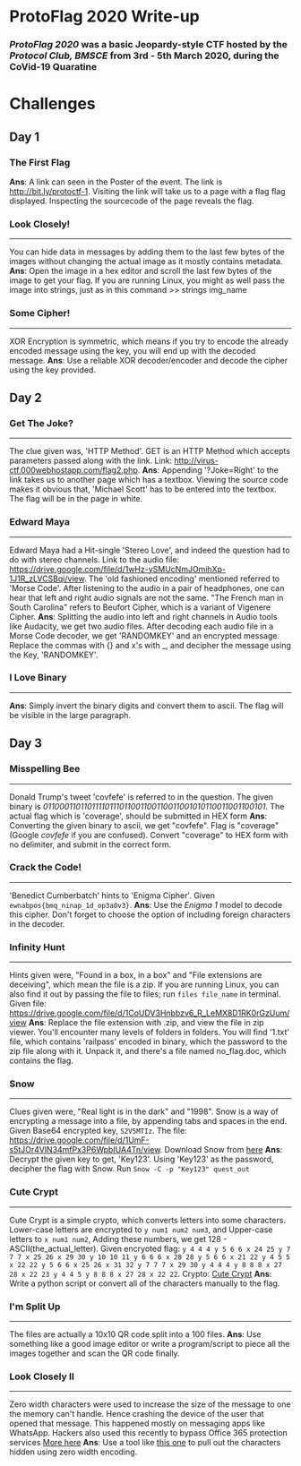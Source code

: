 # ProtoFlag 2020 Write-up
### *ProtoFlag 2020* was a basic Jeopardy-style CTF hosted by the *Protocol Club, BMSCE* from 3rd - 5th March 2020, during the CoVid-19 Quaratine

# Challenges

## Day 1

### The First Flag
**Ans**: A link can seen in the Poster of the event. The link is <http://bit.ly/protoctf-1>. Visiting the link will take us to a page with a flag flag displayed. Inspecting the sourcecode of the page reveals the flag.

### Look Closely!
---
You can hide data in messages by adding them to the last few bytes of the images without changing the actual image as it mostly contains metadata.
**Ans**: Open the image in a hex editor and scroll the last few bytes of the image to get your flag. If you are running Linux, you might as well pass the image into strings, just as in this command >> strings img_name

### Some Cipher!
---
XOR Encryption is symmetric, which means if you try to encode the already encoded message using the key, you will end up with the decoded message.
**Ans**: Use a reliable XOR decoder/encoder and decode the cipher using the key provided.

## Day 2

### Get The Joke?
---
The clue given was, 'HTTP Method'. GET is an HTTP Method which accepts parameters passed along with the link. Link: <http://virus-ctf.000webhostapp.com/flag2.php>.
**Ans**: Appending '?Joke=Right' to the link takes us to another page which has a textbox. Viewing the source code makes it obvious that, 'Michael Scott' has to be entered into the textbox. The flag will be in the page in white.

### Edward Maya
---
Edward Maya had a Hit-single 'Stereo Love', and indeed the question had to do with stereo channels. Link to the audio file: <https://drive.google.com/file/d/1wHz-ySMUcNmJOmihXp-1J1R_zLVCSBqi/view>. The 'old fashioned encoding' mentioned referred to 'Morse Code'. After listening to the audio in a pair of headphones, one can hear that left and right audio signals are not the same. "The French man in South Carolina" refers to Beufort Cipher, which is a variant of Vigenere Cipher.
**Ans**:  Splitting the audio into left and right channels in Audio tools like Audacity, we get two audio files. After decoding each audio file in a Morse Code decoder, we get 'RANDOMKEY' and an encrypted message. Replace the commas with {} and x's with _, and decipher the message using the Key, 'RANDOMKEY'.

### I Love Binary
---
**Ans**: Simply invert the binary digits and convert them to ascii. The flag will be visible in the large paragraph.

## Day 3

### Misspelling Bee
---
Donald Trump's tweet 'covfefe' is referred to in the question. The given binary is *01100011011011110111011001100110011001010110011001100101*. The actual flag which is 'coverage', should be submitted in HEX form
**Ans**: Converting the given binary to ascii, we get "covfefe". Flag is "coverage" (Google *covfefe* if you are confused). Convert "coverage" to HEX form with no delimiter, and submit in the correct form.

### Crack the Code!
---
'Benedict Cumberbatch' hints to 'Enigma Cipher'. Given `ewnabpos{bmq_ninap_1d_op3a0v3}`.
**Ans**: Use the _Enigma 1_ model to decode this cipher. Don't forget to choose the option of including foreign characters in the decoder.

### Infinity Hunt
---
Hints given were, "Found in a box, in a box" and "File extensions are deceiving", which mean the file is a zip. If you are running Linux, you can also find it out by passing the file to files; run `files file_name` in terminal. Given file: <https://drive.google.com/file/d/1CoUDV3Hnbbzv6_R_LeMX8D1RK0rGzUum/view>
**Ans**: Replace the file extension with .zip, and view the file in zip viewer. You'll encounter many levels of folders in folders. You will find '1.txt' file, which contains 'railpass' encoded in binary, which the password to the zip file along with it. Unpack it, and there's a file named no_flag.doc, which contains the flag.

### Snow
---
Clues given were, "Real light is in the dark" and "1998". Snow is a way of encrypting a message into a file, by appending tabs and spaces in the end. Given Base64 encrypted key, `S2V5MTIz`. The file: <https://drive.google.com/file/d/1UmF-s5tJOr4VlN34mfPx3P6WpbIUA4Tn/view>. Download Snow from [here](http://www.darkside.com.au/snow/)
**Ans**: Decrypt the given key to get, 'Key123'. Using 'Key123' as the password, decipher the flag with Snow. Run `Snow -C -p "Key123" quest_out`

### Cute Crypt
---
Cute Crypt is a simple crypto, which converts letters into some characters. Lower-case letters are encrypted to `y num1 num2 num3`, and Upper-case letters to `x num1 num2`, Adding these numbers, we get 128 - ASCII(the_actual_letter).
Given encryoted flag: `y 4 4 4 y 5 6 6 x 24 25 y 7 7 7 x 25 26 x 29 30 y 10 10 11 y 6 6 6 x 28 28 y 5 6 6 x 21 22 y 4 5 5 x 22 22 y 5 6 6 x 25 26 x 31 32 y 7 7 7 x 29 30 y 4 4 4 y 8 8 8 x 27 28 x 22 23 y 4 4 5 y 8 8 8 x 27 28 x 22 22`.
Crypto: [Cute Crypt](http://virus-ctf.000webhostapp.com/crypt_me.php)
**Ans**: Write a python script or convert all of the characters manually to the flag.

### I'm Split Up
---
The files are actually a 10x10 QR code split into a 100 files.
**Ans**: Use something like a good image editor or write a program/script to piece all the images together and scan the QR code finally.

### Look Closely II
---
Zero width characters were used to increase the size of the message to one the memory can't handle. Hence crashing the device of the user that opened that message. This happened mostly on messaging apps like WhatsApp. Hackers also used this recently to bypass Office 365 protection services [More here](https://securityaffairs.co/wordpress/79791/hacking/z-wasp-attack-phishing.html)
**Ans**: Use a tool like [this one](https://330k.github.io/misc_tools/unicode_steganography.html) to pull out the characters hidden using zero width encoding.
